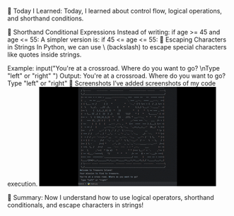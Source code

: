 📌 Today I Learned:
Today, I learned about control flow, logical operations, and shorthand conditions.

🔹 Shorthand Conditional Expressions
Instead of writing:
if age >= 45 and age <= 55:
A simpler version is:
if 45 <= age <= 55:
🔹 Escaping Characters in Strings
In Python, we can use \ (backslash) to escape special characters like quotes inside strings.

Example:
input("You're at a crossroad. Where do you want to go? \nType \"left\" or \"right\" ")
Output:
You're at a crossroad. Where do you want to go?  
Type "left" or "right"
📸 Screenshots
I’ve added screenshots of my code execution.
![](TreasureIsland.gif)

🎯 Summary:
Now I understand how to use logical operators, shorthand conditionals, and escape characters in strings!

